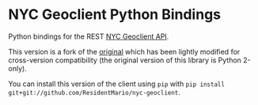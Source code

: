 # NYC Geoclient Python Bindings

Python bindings for the REST [NYC Geoclient API][api].

  [api]: http://developer.cityofnewyork.us/api/geoclient-api-beta

This version is a fork of the [original](https://github.com/talos/nyc-geoclient) which has been lightly modified for cross-version compatibility (the original version of this library is Python 2-only).

You can install this version of the client using `pip` with `pip install git+git://github.com/ResidentMario/nyc-geoclient`.
